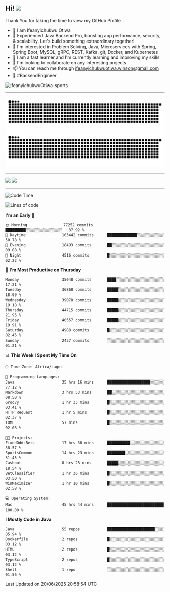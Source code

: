 <!-- BLOG-POST-LIST:START --><!-- BLOG-POST-LIST:END -->

## Hi! <img src="https://media.giphy.com/media/hvRJCLFzcasrR4ia7z/giphy.gif" width="4%"> 

Thank You for taking the time to view my GitHub Profile

- 👋 I am Ifeanyichukwu Otiwa
- 🚀 Experienced Java Backend Pro, boosting app performance, security, & scalability. Let's build something extraordinary together!
- 👀 I'm interested in Problem Solving, Java, Microservices with Spring, Spring Boot, MySQL, gRPC, REST, Kafka, git, Docker, and Kubernetes
- 🌱 I am a fast learner and I'm currently learning and improving my skills
- 💞️ I'm looking to collaborate on any interesting projects
- 📫 You can reach me through ifeanyichukwuotiwa.winson@gmail.com
- 🚀 #BackendEngineer

<p align="left" marginTop="10px"> <img src="https://komarev.com/ghpvc/?username=ifeanyichukwuOtiwa-sports&label=Profile%20views&color=0e75b6&style=for-the-badge" alt="ifeanyichukwuOtiwa-sports" /> </p>

***

<!--🐍📈SNAKEGRAPH / 🌐WEBSITE: https://github.com/Platane/snk -->
![github contribution grid snake animation](https://raw.githubusercontent.com/ifeanyichukwuOtiwa-sports/ifeanyichukwuOtiwa-sports/output/github-contribution-grid-snake-dark.svg#gh-dark-mode-only)![github contribution grid snake animation](https://raw.githubusercontent.com/ifeanyichukwuOtiwa-sports/ifeanyichukwuOtiwa-sports/output/github-contribution-grid-snake.svg#gh-light-mode-only)

***

<p float="left">
  <img float="left" src="https://github-readme-stats.vercel.app/api?username=ifeanyichukwuOtiwa-sports&count_private=true&include_all_commits=true&theme=react&show_icons=true" />
  <img float="right" src="https://github-readme-stats.vercel.app/api/top-langs/?username=ifeanyichukwuOtiwa-sports&layout=compact&show_icons=true&theme=react" /> 
</p>

***



<!--START_SECTION:waka-->
![Code Time](http://img.shields.io/badge/Code%20Time-3%2C858%20hrs%207%20mins-blue)

![Lines of code](https://img.shields.io/badge/From%20Hello%20World%20I%27ve%20Written-54.7%20million%20lines%20of%20code-blue)

**I'm an Early 🐤** 

```text
🌞 Morning                77252 commits       █████████░░░░░░░░░░░░░░░░   37.92 % 
🌆 Daytime                103442 commits      █████████████░░░░░░░░░░░░   50.78 % 
🌃 Evening                18493 commits       ██░░░░░░░░░░░░░░░░░░░░░░░   09.08 % 
🌙 Night                  4516 commits        █░░░░░░░░░░░░░░░░░░░░░░░░   02.22 % 
```
📅 **I'm Most Productive on Thursday** 

```text
Monday                   35048 commits       ████░░░░░░░░░░░░░░░░░░░░░   17.21 % 
Tuesday                  36860 commits       █████░░░░░░░░░░░░░░░░░░░░   18.09 % 
Wednesday                39078 commits       █████░░░░░░░░░░░░░░░░░░░░   19.18 % 
Thursday                 44715 commits       █████░░░░░░░░░░░░░░░░░░░░   21.95 % 
Friday                   40557 commits       █████░░░░░░░░░░░░░░░░░░░░   19.91 % 
Saturday                 4988 commits        █░░░░░░░░░░░░░░░░░░░░░░░░   02.45 % 
Sunday                   2457 commits        ░░░░░░░░░░░░░░░░░░░░░░░░░   01.21 % 
```


📊 **This Week I Spent My Time On** 

```text
🕑︎ Time Zone: Africa/Lagos

💬 Programming Languages: 
Java                     35 hrs 16 mins      ███████████████████░░░░░░   77.12 % 
Markdown                 3 hrs 53 mins       ██░░░░░░░░░░░░░░░░░░░░░░░   08.50 % 
Groovy                   1 hr 33 mins        █░░░░░░░░░░░░░░░░░░░░░░░░   03.41 % 
HTTP Request             1 hr 5 mins         █░░░░░░░░░░░░░░░░░░░░░░░░   02.37 % 
TOML                     57 mins             █░░░░░░░░░░░░░░░░░░░░░░░░   02.08 % 

🐱‍💻 Projects: 
FixedOddsBets            17 hrs 38 mins      ██████████░░░░░░░░░░░░░░░   38.57 % 
SportsCommon             14 hrs 23 mins      ████████░░░░░░░░░░░░░░░░░   31.45 % 
Cashout                  8 hrs 28 mins       █████░░░░░░░░░░░░░░░░░░░░   18.54 % 
BetClassifier            1 hr 36 mins        █░░░░░░░░░░░░░░░░░░░░░░░░   03.50 % 
WinMaximizer             1 hr 10 mins        █░░░░░░░░░░░░░░░░░░░░░░░░   02.58 % 

💻 Operating System: 
Mac                      45 hrs 44 mins      █████████████████████████   100.00 % 
```

**I Mostly Code in Java** 

```text
Java                     55 repos            █████████████████████░░░░   85.94 % 
Dockerfile               2 repos             █░░░░░░░░░░░░░░░░░░░░░░░░   03.12 % 
HTML                     2 repos             █░░░░░░░░░░░░░░░░░░░░░░░░   03.12 % 
TypeScript               2 repos             █░░░░░░░░░░░░░░░░░░░░░░░░   03.12 % 
Shell                    1 repo              ░░░░░░░░░░░░░░░░░░░░░░░░░   01.56 % 
```




 Last Updated on 20/06/2025 20:58:54 UTC
<!--END_SECTION:waka-->

<!--
<p align="center">
![trophy](https://github-profile-trophy.vercel.app/?username=ifeanyichukwuOtiwa-sports&theme=onedark) (https://github.com/ryo-ma/github-profile-trophy)
</p>
-->

<!---
ifeanyi-otiwa/ifeanyi-otiwa is a ✨ special ✨ repository because its `README.md` (this file) appears on your GitHub profile.
You can click the Preview link to take a look at your changes.
--->
